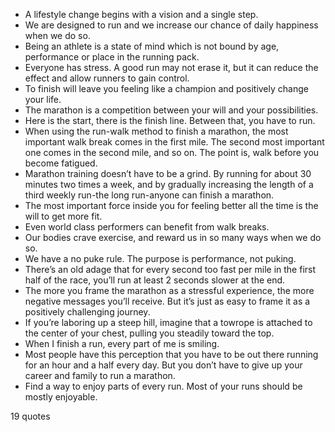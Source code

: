  - A lifestyle change begins with a vision and a single step.
 - We are designed to run and we increase our chance of daily happiness when we do so.
 - Being an athlete is a state of mind which is not bound by age, performance or place in the running pack.
 - Everyone has stress. A good run may not erase it, but it can reduce the effect and allow runners to gain control.
 - To finish will leave you feeling like a champion and positively change your life.
 - The marathon is a competition between your will and your possibilities.
 - Here is the start, there is the finish line. Between that, you have to run.
 - When using the run-walk method to finish a marathon, the most important walk break comes in the first mile. The second most important one comes in the second mile, and so on. The point is, walk before you become fatigued.
 - Marathon training doesn’t have to be a grind. By running for about 30 minutes two times a week, and by gradually increasing the length of a third weekly run-the long run-anyone can finish a marathon.
 - The most important force inside you for feeling better all the time is the will to get more fit.
 - Even world class performers can benefit from walk breaks.
 - Our bodies crave exercise, and reward us in so many ways when we do so.
 - We have a no puke rule. The purpose is performance, not puking.
 - There’s an old adage that for every second too fast per mile in the first half of the race, you’ll run at least 2 seconds slower at the end.
 - The more you frame the marathon as a stressful experience, the more negative messages you’ll receive. But it’s just as easy to frame it as a positively challenging journey.
 - If you’re laboring up a steep hill, imagine that a towrope is attached to the center of your chest, pulling you steadily toward the top.
 - When I finish a run, every part of me is smiling.
 - Most people have this perception that you have to be out there running for an hour and a half every day. But you don’t have to give up your career and family to run a marathon.
 - Find a way to enjoy parts of every run. Most of your runs should be mostly enjoyable.

19 quotes